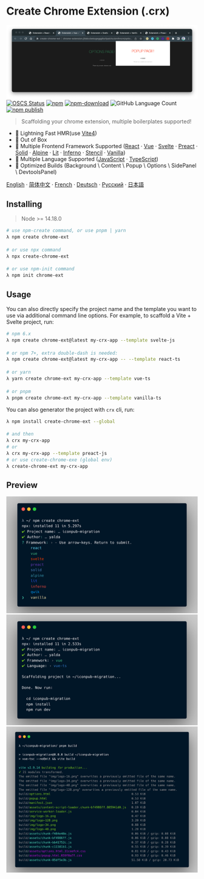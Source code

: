 # Create Chrome Extension (.crx)

![crx-preview](./docs/img/crx-preview.png)
[![OSCS Status](https://www.oscs1024.com/platform/badge/guocaoyi/create-chrome-ext.svg?size=small)](https://www.oscs1024.com/project/guocaoyi/create-chrome-ext?ref=badge_small)
[![npm](https://img.shields.io/npm/v/create-chrome-ext?logo=npm)](https://www.npmjs.com/package/create-chrome-ext)
[![npm-download](https://img.shields.io/npm/dw/create-chrome-ext)](https://www.npmjs.com/package/create-chrome-ext)
![GitHub Language Count](https://img.shields.io/github/languages/count/guocaoyi/create-chrome-ext)
[![npm publish](https://github.com/guocaoyi/create-chrome-ext/actions/workflows/npm-publish.yml/badge.svg)](https://github.com/guocaoyi/create-chrome-ext/actions/workflows/npm-publish.yml)

> Scaffolding your chrome extension, multiple boilerplates supported!

- 🚀 Lightning Fast HMR(use [Vite4](https://vitejs.dev))
- 🥡 Out of Box
- 🌈 Multiple Frontend Framework Supported ([React](https://reactjs.org) · [Vue](https://vuejs.org) · [Svelte](https://svelte.dev) · [Preact](https://preactjs.com) · [Solid](https://www.solidjs.com) · [Alpine](https://alpinejs.dev) · [Lit](https://lit.dev) · [Inferno](https://www.infernojs.org) · [Stencil](https://stenciljs.com) · [Vanilla](http://vanilla-js.com))
- 🥢 Multiple Language Supported ([JavaScript](https://www.javascript.com/) · [TypeScript](https://www.typescriptlang.org/))
- 🧶 Optimized Builds (Background \ Content \ Popup \ Options \ SidePanel \ DevtoolsPanel)

[English](./README.md) · [简体中文](./docs/README.zh-CN.md) · [French](./docs/README.fr-FR.md) · [Deutsch](./docs/README.de-DE.md) · [Русский](./docs/README.ja-JP.md) · [日本語](./docs/README.ja-JP.md)

## Installing

> Node >= 14.18.0

```bash
# use npm-create command, or use pnpm | yarn
λ npm create chrome-ext

# or use npx command
λ npx create-chrome-ext

# or use npm-init command
λ npm init chrome-ext
```

## Usage

You can also directly specify the project name and the template you want to use via additional command line options. For example, to scaffold a Vite + Svelte project, run:

```bash
# npm 6.x
λ npm create chrome-ext@latest my-crx-app --template svelte-js

# or npm 7+, extra double-dash is needed:
λ npm create chrome-ext@latest my-crx-app -- --template react-ts

# or yarn
λ yarn create chrome-ext my-crx-app --template vue-ts

# or pnpm
λ pnpm create chrome-ext my-crx-app --template vanilla-ts
```

You can also generator the project with `crx` cli, run:

```bash
λ npm install create-chrome-ext --global

# and then
λ crx my-crx-app
# or
λ crx my-crx-app --template preact-js
# or use create-chrome-exe (global env)
λ create-chrome-ext my-crx-app
```

## Preview

![crx-run](./docs/img/crx-run.png)
![crx-install](./docs/img/crx-install.png)
![crx-build](./docs/img/crx-build.png)
